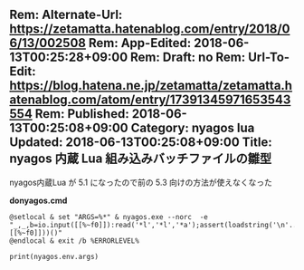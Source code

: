 Rem: Alternate-Url: https://zetamatta.hatenablog.com/entry/2018/06/13/002508
Rem: App-Edited: 2018-06-13T00:25:28+09:00
Rem: Draft: no
Rem: Url-To-Edit: https://blog.hatena.ne.jp/zetamatta/zetamatta.hatenablog.com/atom/entry/17391345971653543554
Rem: Published: 2018-06-13T00:25:08+09:00
Category: nyagos lua
Updated: 2018-06-13T00:25:08+09:00
Title: nyagos 内蔵 Lua 組み込みバッチファイルの雛型
---
nyagos内蔵Lua が 5.1 になったので前の 5.3 向けの方法が使えなくなった

**donyagos.cmd**

```
@setlocal & set "ARGS=%*" & nyagos.exe --norc  -e "_,_,b=io.input([[%~f0]]):read('*l','*l','*a');assert(loadstring('\n'..b,[[%~f0]]))()"
@endlocal & exit /b %ERRORLEVEL%

print(nyagos.env.args)
```